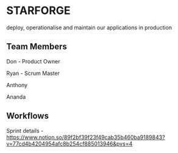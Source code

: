 # STARFORGE
deploy, operationalise and maintain our applications in production

## Team Members
Don - Product Owner

Ryan - Scrum Master

Anthony

Ananda

## Workflows
Sprint details - https://www.notion.so/89f2bf39f23f49cab35b460ba9189843?v=77cd4b4204954afc8b254cf885013946&pvs=4
